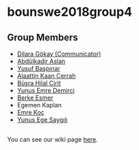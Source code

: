 # bounswe2018group4


## Group Members

* [Dilara Gökay (Communicator)](https://github.com/bounswe/bounswe2018group4/wiki/Dilara-G%C3%B6kay)
* [Abdülkadir Aslan](https://github.com/bounswe/bounswe2018group4/wiki/Kadir-Aslan)
* [Yusuf Başpınar](https://github.com/bounswe/bounswe2018group4/wiki/Yusuf-Başpınar)
* [Alaattin Kaan Cerrah](https://github.com/bounswe/bounswe2018group4/wiki/Alaattin-Kaan-Cerrah)
* [Büşra Hilal Cirit](https://github.com/bounswe/bounswe2018group4/wiki/Busra-Hilal-Cirit)
* [Yunus Emre Demirci](https://github.com/bounswe/bounswe2018group4/wiki/Yunus-Emre-Demirci)
* [Berke Esmer](https://github.com/bounswe/bounswe2018group4/wiki/Berke-Esmer)
* Egemen Kaplan
* [Emre Koç](https://github.com/bounswe/bounswe2018group4/wiki/Emre-KO%C3%87)
* [Yunus Ege Saygılı](https://github.com/bounswe/bounswe2018group4/wiki/Yunus-Ege-Sayg%C4%B1l%C4%B1)

##

You can see our wiki page [here](https://github.com/bounswe/bounswe2018group4/wiki).
